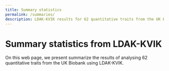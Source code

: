 ```yaml
---
title: Summary statistics
permalink: /summaries/
description: LDAK-KVIK results for 62 quantitative traits from the UK Biobank
---
```


# Summary statistics from LDAK-KVIK

On this web page, we present summarize the results of analysing 62 quantitative traits from the UK Biobank using LDAK-KVIK.

